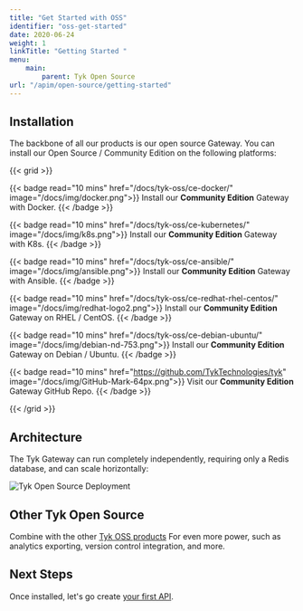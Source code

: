 ```yaml
---
title: "Get Started with OSS"
identifier: "oss-get-started"
date: 2020-06-24
weight: 1
linkTitle: "Getting Started "
menu:
    main:
        parent: Tyk Open Source
url: "/apim/open-source/getting-started"
---
```


## Installation

The backbone of all our products is our open source Gateway. You can install our Open Source / Community Edition on the following platforms:

{{< grid >}}

{{< badge read="10 mins" href="/docs/tyk-oss/ce-docker/" image="/docs/img/docker.png">}}
Install our **Community Edition** Gateway with Docker. 
{{< /badge >}}

{{< badge read="10 mins" href="/docs/tyk-oss/ce-kubernetes/" image="/docs/img/k8s.png">}}
Install our **Community Edition** Gateway with K8s. 
{{< /badge >}}

{{< badge read="10 mins" href="/docs/tyk-oss/ce-ansible/" image="/docs/img/ansible.png">}}
Install our **Community Edition** Gateway with Ansible. 
{{< /badge >}}

{{< badge read="10 mins" href="/docs/tyk-oss/ce-redhat-rhel-centos/" image="/docs/img/redhat-logo2.png">}}
Install our **Community Edition** Gateway on RHEL / CentOS. 
{{< /badge >}}

{{< badge read="10 mins" href="/docs/tyk-oss/ce-debian-ubuntu/" image="/docs/img/debian-nd-753.png">}}
Install our **Community Edition** Gateway on Debian / Ubuntu. 
{{< /badge >}}

{{< badge read="10 mins" href="https://github.com/TykTechnologies/tyk" image="/docs/img/GitHub-Mark-64px.png">}}
Visit our **Community Edition** Gateway GitHub Repo. 
{{< /badge >}}

{{< /grid >}}


## Architecture

The Tyk Gateway can run completely independently, requiring only a Redis database, and can scale horizontally:

![Tyk Open Source Deployment](/docs/img/diagrams/gateway3.png)


## Other Tyk Open Source

Combine with the other [Tyk OSS products](/docs/tyk-stack) For even more power, such as analytics exporting, version control integration, and more.


## Next Steps

Once installed, let's go create [your first API](/docs/getting-started/create-api/).

